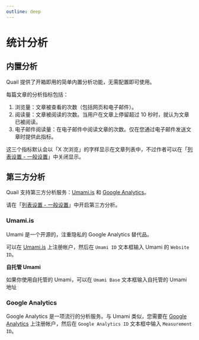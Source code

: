 ```yaml
---
outline: deep
---
```


# 统计分析

## 内置分析

Quail 提供了开箱即用的简单内置分析功能，无需配置即可使用。

每篇文章的分析指标包括：

1. 浏览量：文章被查看的次数（包括网页和电子邮件）。
2. 阅读量：文章被阅读的次数。当用户在文章上停留超过 10 秒时，就认为文章已被阅读。
3. 电子邮件阅读量：在电子邮件中阅读文章的次数。仅在您通过电子邮件发送文章时提供此指标。

这三个指标默认会以「X 次浏览」的字样显示在文章列表中，不过作者可以在「[列表设置 - 一般设置](https://quail.ink/dashboard/lists/@current/settings/general)」中关闭显示。

## 第三方分析

Quail 支持第三方分析服务：[Umami.is](https://umami.is/) 和 [Google Analytics](https://analytics.google.com/)。

请在「[列表设置 - 一般设置](https://quail.ink/dashboard/lists/@current/settings/general)」中开启第三方分析。

### Umami.is

Umami 是一个开源的，注重隐私的 Google Analytics 替代品。

可以在 [Umami.is](https://umami.is/) 上注册帐户，然后在 `Umami ID` 文本框输入 Umami 的 `Website ID`。

**自托管 Umami**

如果你使用自托管的 Umami，可以在 `Umami Base` 文本框输入自托管的 Umami 地址

### Google Analytics

Google Analytics 是一项流行的分析服务。与 Umami 类似，您需要在 [Google Analytics](https://analytics.google.com/) 上注册帐户，然后在 `Google Analytics ID` 文本框中输入 `Measurement ID`。
